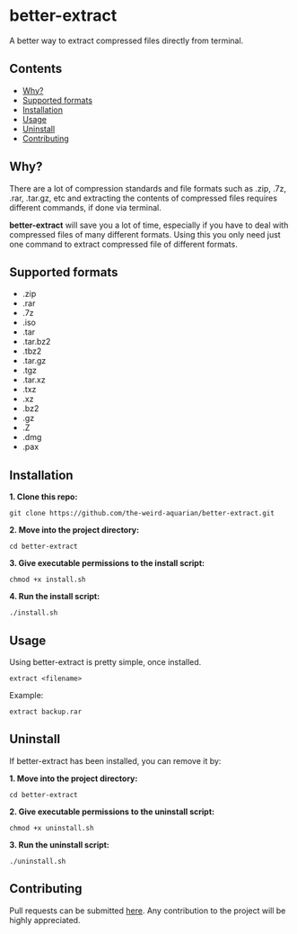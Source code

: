 # better-extract

A better way to extract compressed files directly from terminal.



## Contents
- [Why?](#why)
- [Supported formats](#supported-formats)
- [Installation](#installation)
- [Usage](#usage)
- [Uninstall](#uninstall)
- [Contributing](#contributing)



## Why?
There are a lot of compression standards and file formats such as .zip, .7z, .rar, .tar.gz, etc and extracting the contents of compressed files requires different commands, if done via terminal.

**better-extract** will save you a lot of time, especially if you have to deal with compressed files of many different formats. Using this you only need just one command to extract compressed file of different formats.



## Supported formats
- .zip
- .rar
- .7z
- .iso
- .tar
- .tar.bz2
- .tbz2
- .tar.gz
- .tgz
- .tar.xz
- .txz
- .xz
- .bz2
- .gz
- .Z
- .dmg
- .pax



## Installation
**1. Clone this repo:**
```
git clone https://github.com/the-weird-aquarian/better-extract.git
```

**2. Move into the project directory:**
```
cd better-extract
```

**3. Give executable permissions to the install script:**
```
chmod +x install.sh
```

**4. Run the install script:**
```
./install.sh
```



## Usage
Using better-extract is pretty simple, once installed.
```
extract <filename>
```

Example:
```
extract backup.rar
```



## Uninstall
If better-extract has been installed, you can remove it by:

**1. Move into the project directory:**
```
cd better-extract
```

**2. Give executable permissions to the uninstall script:**
```
chmod +x uninstall.sh
```

**3. Run the uninstall script:**
```
./uninstall.sh
```



## Contributing
Pull requests can be submitted [here](https://github.com/the-weird-aquarian/better-extract/pulls). Any contribution to the project will be highly appreciated.
